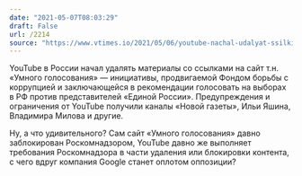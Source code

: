 ```yaml
---
date: "2021-05-07T08:03:29"
draft: False
url: /2214
source: "https://www.vtimes.io/2021/05/06/youtube-nachal-udalyat-ssilki-na-sait-umnogo-golosovaniya-a4885"
---
```


YouTube в России начал удалять материалы со ссылками на сайт т.н. «Умного голосования» — инициативы, продвигаемой Фондом борьбы с коррупцией и заключающейся в рекомендации голосовать на выборах в РФ против представителей «Единой России». Предупреждения и ограничения от YouTube получили каналы «Новой газеты», Ильи Яшина, Владимира Милова и другие.

Ну, а что удивительного? Сам сайт «Умного голосования» давно заблокирован Роскомнадзором, YouTube давно же выполняет требования Роскомнадзора в части удаления или блокировки контента, с чего вдруг компания Google станет оплотом оппозиции?
